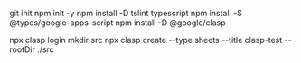 git init
npm init -y
npm install -D tslint typescript
npm install -S @types/google-apps-script
npm install -D @google/clasp

npx clasp login
mkdir src
npx clasp create --type sheets --title clasp-test --rootDir ./src